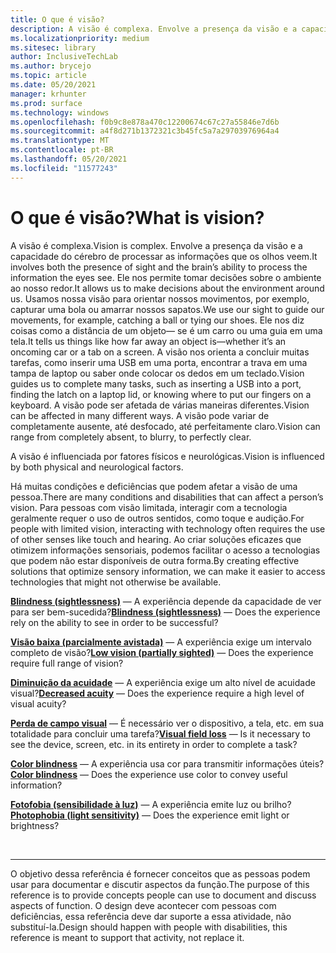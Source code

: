 ```yaml
---
title: O que é visão?
description: A visão é complexa. Envolve a presença da visão e a capacidade do cérebro de processar as informações que os olhos veem.
ms.localizationpriority: medium
ms.sitesec: library
author: InclusiveTechLab
ms.author: brycejo
ms.topic: article
ms.date: 05/20/2021
manager: krhunter
ms.prod: surface
ms.technology: windows
ms.openlocfilehash: f0b9c8e878a470c12200674c67c27a55846e7d6b
ms.sourcegitcommit: a4f8d271b1372321c3b45fc5a7a29703976964a4
ms.translationtype: MT
ms.contentlocale: pt-BR
ms.lasthandoff: 05/20/2021
ms.locfileid: "11577243"
---
```

# <a name="what-is-vision"></a><span data-ttu-id="5c64a-104">O que é visão?</span><span class="sxs-lookup"><span data-stu-id="5c64a-104">What is vision?</span></span>

<span data-ttu-id="5c64a-105">A visão é complexa.</span><span class="sxs-lookup"><span data-stu-id="5c64a-105">Vision is complex.</span></span> <span data-ttu-id="5c64a-106">Envolve a presença da visão e a capacidade do cérebro de processar as informações que os olhos veem.</span><span class="sxs-lookup"><span data-stu-id="5c64a-106">It involves both the presence of sight and the brain’s ability to process the information the eyes see.</span></span> <span data-ttu-id="5c64a-107">Ele nos permite tomar decisões sobre o ambiente ao nosso redor.</span><span class="sxs-lookup"><span data-stu-id="5c64a-107">It allows us to make decisions about the environment around us.</span></span> <span data-ttu-id="5c64a-108">Usamos nossa visão para orientar nossos movimentos, por exemplo, capturar uma bola ou amarrar nossos sapatos.</span><span class="sxs-lookup"><span data-stu-id="5c64a-108">We use our sight to guide our movements, for example, catching a ball or tying our shoes.</span></span> <span data-ttu-id="5c64a-109">Ele nos diz coisas como a distância de um objeto— se é um carro ou uma guia em uma tela.</span><span class="sxs-lookup"><span data-stu-id="5c64a-109">It tells us things like how far away an object is—whether it’s an oncoming car or a tab on a screen.</span></span> <span data-ttu-id="5c64a-110">A visão nos orienta a concluir muitas tarefas, como inserir uma USB em uma porta, encontrar a trava em uma tampa de laptop ou saber onde colocar os dedos em um teclado.</span><span class="sxs-lookup"><span data-stu-id="5c64a-110">Vision guides us to complete many tasks, such as inserting a USB into a port, finding the latch on a laptop lid, or knowing where to put our fingers on a keyboard.</span></span> <span data-ttu-id="5c64a-111">A visão pode ser afetada de várias maneiras diferentes.</span><span class="sxs-lookup"><span data-stu-id="5c64a-111">Vision can be affected in many different ways.</span></span> <span data-ttu-id="5c64a-112">A visão pode variar de completamente ausente, até desfocado, até perfeitamente claro.</span><span class="sxs-lookup"><span data-stu-id="5c64a-112">Vision can range from completely absent, to blurry, to perfectly clear.</span></span>

<span data-ttu-id="5c64a-113">A visão é influenciada por fatores físicos e neurológicas.</span><span class="sxs-lookup"><span data-stu-id="5c64a-113">Vision is influenced by both physical and neurological factors.</span></span> 

<span data-ttu-id="5c64a-114">Há muitas condições e deficiências que podem afetar a visão de uma pessoa.</span><span class="sxs-lookup"><span data-stu-id="5c64a-114">There are many conditions and disabilities that can affect a person’s vision.</span></span> <span data-ttu-id="5c64a-115">Para pessoas com visão limitada, interagir com a tecnologia geralmente requer o uso de outros sentidos, como toque e audição.</span><span class="sxs-lookup"><span data-stu-id="5c64a-115">For people with limited vision, interacting with technology often requires the use of other senses like touch and hearing.</span></span> <span data-ttu-id="5c64a-116">Ao criar soluções eficazes que otimizem informações sensoriais, podemos facilitar o acesso a tecnologias que podem não estar disponíveis de outra forma.</span><span class="sxs-lookup"><span data-stu-id="5c64a-116">By creating effective solutions that optimize sensory information, we can make it easier to access technologies that might not otherwise be available.</span></span>

<span data-ttu-id="5c64a-117">**[Blindness (sightlessness)](vision-blindness-sightlessness.md)** &mdash; A experiência depende da capacidade de ver para ser bem-sucedida?</span><span class="sxs-lookup"><span data-stu-id="5c64a-117">**[Blindness (sightlessness)](vision-blindness-sightlessness.md)** &mdash; Does the experience rely on the ability to see in order to be successful?</span></span>

<span data-ttu-id="5c64a-118">**[Visão baixa (parcialmente avistada)](vision-low-vision-partially-sighted.md)** &mdash; A experiência exige um intervalo completo de visão?</span><span class="sxs-lookup"><span data-stu-id="5c64a-118">**[Low vision (partially sighted)](vision-low-vision-partially-sighted.md)** &mdash; Does the experience require full range of vision?</span></span>

<span data-ttu-id="5c64a-119">**[Diminuição da acuidade](vision-decreased-acuity.md)** &mdash; A experiência exige um alto nível de acuidade visual?</span><span class="sxs-lookup"><span data-stu-id="5c64a-119">**[Decreased acuity](vision-decreased-acuity.md)** &mdash; Does the experience require a high level of visual acuity?</span></span>

<span data-ttu-id="5c64a-120">**[Perda de campo visual](vision-visual-field-loss.md)** &mdash; É necessário ver o dispositivo, a tela, etc. em sua totalidade para concluir uma tarefa?</span><span class="sxs-lookup"><span data-stu-id="5c64a-120">**[Visual field loss](vision-visual-field-loss.md)** &mdash; Is it necessary to see the device, screen, etc. in its entirety in order to complete a task?</span></span>

<span data-ttu-id="5c64a-121">**[Color blindness](vision-color-blindness.md)** &mdash; A experiência usa cor para transmitir informações úteis?</span><span class="sxs-lookup"><span data-stu-id="5c64a-121">**[Color blindness](vision-color-blindness.md)** &mdash; Does the experience use color to convey useful information?</span></span>

<span data-ttu-id="5c64a-122">**[Fotofobia (sensibilidade à luz)](vision-photophobia-light-sensitivity.md)** &mdash; A experiência emite luz ou brilho?</span><span class="sxs-lookup"><span data-stu-id="5c64a-122">**[Photophobia (light sensitivity)](vision-photophobia-light-sensitivity.md)** &mdash; Does the experience emit light or brightness?</span></span>

&nbsp;

[comment]: # (Instrução Footer)
___
<span data-ttu-id="5c64a-124">O objetivo dessa referência é fornecer conceitos que as pessoas podem usar para documentar e discutir aspectos da função.</span><span class="sxs-lookup"><span data-stu-id="5c64a-124">The purpose of this reference is to provide concepts people can use to document and discuss aspects of function.</span></span> <span data-ttu-id="5c64a-125">O design deve acontecer com pessoas com deficiências, essa referência deve dar suporte a essa atividade, não substituí-la.</span><span class="sxs-lookup"><span data-stu-id="5c64a-125">Design should happen with people with disabilities, this reference is meant to support that activity, not replace it.</span></span> 
